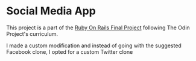 # Social Media App

This project is a part of the [Ruby On Rails Final Project](https://www.theodinproject.com/lessons/ruby-on-rails-rails-final-project#project-building-facebook) following The Odin Project's curriculum.

I made a custom modification and instead of going with the suggested Facebook clone, I opted for a custom Twitter clone

